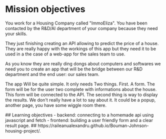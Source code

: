 # Mission objectives
<p>You work for a Housing Company called "ImmoEliza". You have been contacted by the R&D/AI department of your company because they need your skills.</p>

<p>They just finishing creating an API allowing to predict the price of a house. They are really happy with the workings of this app but they need it to be used in a the case of a web-app for the sales team to use.</p>

<p>As you know they are really ding dongs about computers and softwares we need you to create an app that will be the bridge between our R&D department and the end user: our sales team.</p>

<p>The app Will be quite simple. It only needs Two things. First. A form. The form will be for the user two complete with informations about the house. This form will be connected to the API. The second thing is way to display the results. We don't really have a lot to say about it. It could be a popup, another page, you have some wiggle room there.</p>
## Learning objectives
- backend: connecting to a homemade api using javascript and fetch
- frontend: building a user friendly form and a clear result page.
## https://raileanualexandru.github.io/Bouman-Johnson-housing-project/. 
